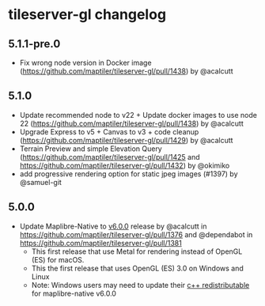 # tileserver-gl changelog

## 5.1.1-pre.0
* Fix wrong node version in Docker image (https://github.com/maptiler/tileserver-gl/pull/1438) by @acalcutt

## 5.1.0
* Update recommended node to v22 + Update docker images to use node 22 (https://github.com/maptiler/tileserver-gl/pull/1438) by @acalcutt
* Upgrade Express to v5 + Canvas to v3 + code cleanup (https://github.com/maptiler/tileserver-gl/pull/1429) by @acalcutt
* Terrain Preview and simple Elevation Query (https://github.com/maptiler/tileserver-gl/pull/1425 and https://github.com/maptiler/tileserver-gl/pull/1432) by @okimiko
* add progressive rendering option for static jpeg images (#1397) by @samuel-git

## 5.0.0
* Update Maplibre-Native to [v6.0.0](https://github.com/maplibre/maplibre-native/releases/tag/node-v6.0.0) release by @acalcutt in https://github.com/maptiler/tileserver-gl/pull/1376 and @dependabot in https://github.com/maptiler/tileserver-gl/pull/1381 
  *  This first release that use Metal for rendering instead of OpenGL (ES) for macOS. 
  *  This the first release that uses OpenGL (ES) 3.0 on Windows and Linux 
  * Note: Windows users may need to update their [c++ redistributable ](https://learn.microsoft.com/en-us/cpp/windows/latest-supported-vc-redist?view=msvc-170) for maplibre-native v6.0.0
